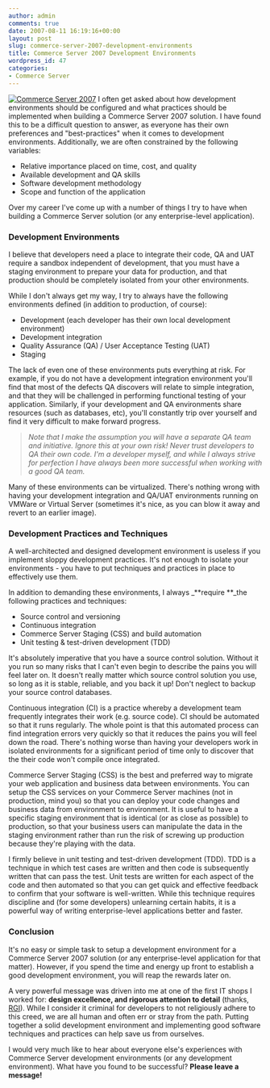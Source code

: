 ```yaml
---
author: admin
comments: true
date: 2007-08-11 16:19:16+00:00
layout: post
slug: commerce-server-2007-development-environments
title: Commerce Server 2007 Development Environments
wordpress_id: 47
categories:
- Commerce Server
---
```


[![Commerce Server 2007](http://images.wadewegner.com/wordpress/content/binary/WindowsLiveWriter/CommerceServer2007DevelopmentEnvironment_9127/CS2007_thumb.png)](http://images.wadewegner.com/wordpress/content/binary/WindowsLiveWriter/CommerceServer2007DevelopmentEnvironment_9127/CS2007.png) I often get asked about how development environments should be configured and what practices should be implemented when building a Commerce Server 2007 solution. I have found this to be a difficult question to answer, as everyone has their own preferences and "best-practices" when it comes to development environments. Additionally, we are often constrained by the following variables:

  * Relative importance placed on time, cost, and quality
  * Available development and QA skills
  * Software development methodology
  * Scope and function of the application

Over my career I've come up with a number of things I try to have when building a Commerce Server solution (or any enterprise-level application).

### Development Environments

I believe that developers need a place to integrate their code, QA and UAT require a sandbox independent of development, that you must have a staging environment to prepare your data for production, and that production should be completely isolated from your other environments.

While I don't always get my way, I try to always have the following environments defined (in addition to production, of course):

  * Development (each developer has their own local development environment)
  * Development integration
  * Quality Assurance (QA) / User Acceptance Testing (UAT)
  * Staging

The lack of even one of these environments puts everything at risk. For example, if you do not have a development integration environment you'll find that most of the defects QA discovers will relate to simple integration, and that they will be challenged in performing functional testing of your application. Similarly, if your development and QA environments share resources (such as databases, etc), you'll constantly trip over yourself and find it very difficult to make forward progress.

> _Note that I make the assumption you will have a separate QA team and initiative. Ignore this at your own risk! Never trust developers to QA their own code. I'm a developer myself, and while I always strive for perfection I have always been more successful when working with a good QA team._

Many of these environments can be virtualized. There's nothing wrong with having your development integration and QA/UAT environments running on VMWare or Virtual Server (sometimes it's nice, as you can blow it away and revert to an earlier image).

### Development Practices and Techniques

A well-architected and designed development environment is useless if you implement sloppy development practices. It's not enough to isolate your environments - you have to put techniques and practices in place to effectively use them.

In addition to demanding these environments, I always _**require **_the following practices and techniques:

  * Source control and versioning
  * Continuous integration
  * Commerce Server Staging (CSS) and build automation
  * Unit testing & test-driven development (TDD)

It's absolutely imperative that you have a source control solution. Without it you run so many risks that I can't even begin to describe the pains you will feel later on. It doesn't really matter which source control solution you use, so long as it is stable, reliable, and you back it up! Don't neglect to backup your source control databases.

Continuous integration (CI) is a practice whereby a development team frequently integrates their work (e.g. source code). CI should be automated so that it runs regularly. The whole point is that this automated process can find integration errors very quickly so that it reduces the pains you will feel down the road. There's nothing worse than having your developers work in isolated environments for a significant period of time only to discover that the their code won't compile once integrated.

Commerce Server Staging (CSS) is the best and preferred way to migrate your web application and business data between environments. You can setup the CSS services on your Commerce Server machines (not in production, mind you) so that you can deploy your code changes and business data from environment to environment. It is useful to have a specific staging environment that is identical (or as close as possible) to production, so that your business users can manipulate the data in the staging environment rather than run the risk of screwing up production because they're playing with the data.

I firmly believe in unit testing and test-driven development (TDD). TDD is a technique in which test cases are written and then code is subsequently written that can pass the test. Unit tests are written for each aspect of the code and then automated so that you can get quick and effective feedback to confirm that your software is well-written. While this technique requires discipline and (for some developers) unlearning certain habits, it is a powerful way of writing enterprise-level applications better and faster.

### Conclusion

It's no easy or simple task to setup a development environment for a Commerce Server 2007 solution (or any enterprise-level application for that matter). However, if you spend the time and energy up front to establish a good development environment, you will reap the rewards later on.

A very powerful message was driven into me at one of the first IT shops I worked for: **design excellence, and rigorous attention to detail** (thanks, [RGI](http://www.rimrockgroup.com/)). While I consider it criminal for developers to not religiously adhere to this creed, we are all human and often err or stray from the path. Putting together a solid development environment and implementing good software techniques and practices can help save us from ourselves.

I would very much like to hear about everyone else's experiences with Commerce Server development environments (or any development environment). What have you found to be successful? **Please leave a message!**
